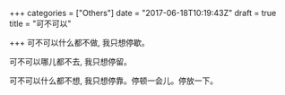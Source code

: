 +++
categories = ["Others"]
date = "2017-06-18T10:19:43Z"
draft = true
title = "可不可以"

+++
可不可以什么都不做, 我只想停歇。

可不可以哪儿都不去, 我只想停留。

可不可以什么都不想, 我只想停靠。停顿一会儿。停放一下。
